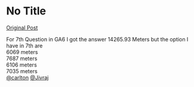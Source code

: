 # No Title

[Original Post](https://discourse.onlinedegree.iitm.ac.in/t/169283/29)

<p>For 7th Question in GA6 I got the answer 14265.93 Meters but the option I have in 7th are<br>
6069 meters<br>
7687 meters<br>
6106 meters<br>
7035 meters<br>
<a class="mention" href="/u/carlton">@carlton</a> <a class="mention" href="/u/jivraj">@Jivraj</a></p>